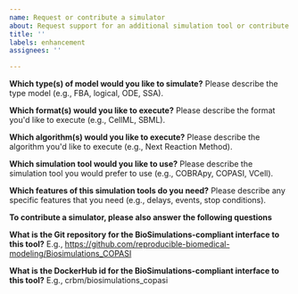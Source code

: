 ```yaml
---
name: Request or contribute a simulator
about: Request support for an additional simulation tool or contribute a tool
title: ''
labels: enhancement
assignees: ''

---
```


**Which type(s) of model would you like to simulate?**
Please describe the type model (e.g., FBA, logical, ODE, SSA).

**Which format(s) would you like to execute?**
Please describe the format you'd like to execute (e.g., CellML, SBML).

**Which algorithm(s) would you like to execute?**
Please describe the algorithm you'd like to execute (e.g., Next Reaction Method).

**Which simulation tool would you like to use?**
Please describe the simulation tool you would prefer to use (e.g., COBRApy, COPASI, VCell).

**Which features of this simulation tools do you need?**
Please describe any specific features that you need (e.g., delays, events, stop conditions).

**To contribute a simulator, please also answer the following questions**

**What is the Git repository for the BioSimulations-compliant interface to this tool?**
E.g., https://github.com/reproducible-biomedical-modeling/Biosimulations_COPASI

**What is the DockerHub id for the BioSimulations-compliant interface to this tool?**
E.g., crbm/biosimulations_copasi
